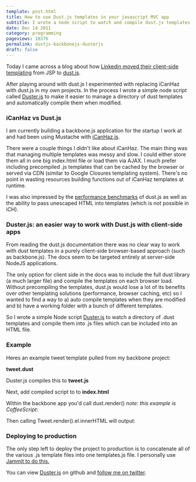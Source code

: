 ```yaml
---
template: post.html
title: How to use Dust.js templates in your javascript MVC app
subtitle: I wrote a node script to watch and compile dust.js templates to make it easy to use with a javascript MVC application.
date: Dec 14 2011
category: programming
pageviews: 10376
permalink: dustjs-backbonejs-dusterjs
draft: false
---
```


Today I came across a blog about how [Linkedin moved their client-side templating](https://engineering.linkedin.com/frontend/leaving-jsps-dust-moving-linkedin-dustjs-client-side-templates) from JSP to [dust.js](http://akdubya.github.com/dustjs/).

After playing around with dust.js I experimented with replacing iCanHaz with dust.js in my own projects. In the process I wrote a simple node script called [Duster.js](https://github.com/dmix/dusterjs) to make it easier to manage a directory of dust templates and automatically compile them when modified.

### iCanHaz vs Dust.js

I am currently building a backbone.js application for the startup I work at and had been using Mustache with [iCanHaz.js](http://icanhazjs.com).

There were a couple things I didn't like about iCanHaz. The main thing was that managing multiple templates was messy and slow. I could either store them all in one big index.html file or load them via AJAX. I much prefer including precompiled .js templates that can be cached by the browser or served via CDN (similar to Google Closures templating system). There's no point in wasting resources building functions out of iCanHaz templates at runtime.

I was also impressed by the [performance benchmarks](http://akdubya.github.com/dustjs/benchmark/index.html) of dust.js as well as the ability to pass unescaped HTML into templates (which is not possible in iCH).

### Duster.js: an easier way to work with Dust.js with client-side apps

From reading the dust.js documentation there was no clear way to work with dust templates in a purely client-side browser-based approach (such as backbone.js). The docs seem to be targeted entirely at server-side NodeJS applications.

The only option for client side in the docs was to include the full dust library (a much larger file) and compile the templates on each browser load. Without precompiling the templates, dust.js would lose a lot of its benefits over other templating solutions (performance, browser caching, etc) so I wanted to find a way to a) auto compile templates when they are modified and b) have a working folder with a bunch of different templates.

So I wrote a simple Node script [Duster.js](https://github.com/dmix/dusterjs) to watch a directory of .dust templates and compile them into .js files which can be included into an HTML file.

### Example

Heres an example tweet template pulled from my backbone project:

**tweet.dust**

<script src="https://gist.github.com/1475681.js?file=gistfile1.html"></script>  

Duster.js compiles this to **tweet.js**

<script src="https://gist.github.com/1475679.js?file=gistfile1.js"></script>  

Next, add compiled script to to **index.html**

<script src="https://gist.github.com/1475677.js?file=gistfile1.html"></script>  

Within the backbone app you'd call dust.render() _note: this example is CoffeeScript_:

<script src="https://gist.github.com/1475674.js?file=gistfile1.coffee"></script>  

Then calling Tweet.render().el.innerHTML will output:

<script src="https://gist.github.com/1475676.js?file=gistfile1.html"></script>
### Deploying to production

The only step left to deploy the project to production is to concatenate all of the various .js template files into one templates.js file. I personally use [Jammit to do this.](http://documentcloud.github.com/jammit/)

You can view [Duster.js](https://github.com/dmix/dusterjs) on github and [follow me on twitter](http://twitter.com/dmix).

